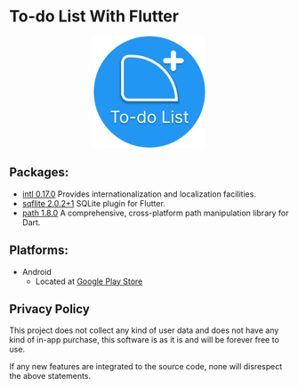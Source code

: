 # To-do List With Flutter

<div align=center>
    <img src="assets/icons/ToDoListMobileAppLogo.png" width=200px>
</div>

## Packages:
- [intl 0.17.0](https://pub.dev/packages/intl) Provides internationalization and localization facilities.
- [sqflite 2.0.2+1](https://pub.dev/packages/sqflite) SQLite plugin for Flutter.
- [path 1.8.0](https://pub.dev/packages/path) A comprehensive, cross-platform path manipulation library for Dart.

## Platforms:
- Android
  - Located at [Google Play Store](https://play.google.com/store/apps/details?id=dev.almirafjr.todo_list)

## Privacy Policy
This project does not collect any kind of user data and does not have any kind of in-app purchase, this software is as it is and will be forever free to use.

If any new features are integrated to the source code, none will disrespect the above statements.

